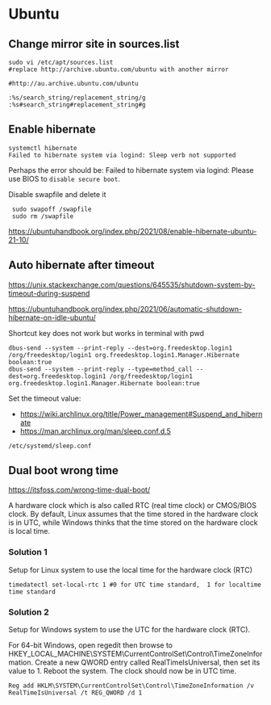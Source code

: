 # Ubuntu

## Change mirror site in sources.list
```
sudo vi /etc/apt/sources.list
#replace http://archive.ubuntu.com/ubuntu with another mirror

#http://au.archive.ubuntu.com/ubuntu

:%s/search_string/replacement_string/g
:%s#search_string#replacement_string#g
```

## Enable hibernate
```
systemctl hibernate
Failed to hibernate system via logind: Sleep verb not supported
```
Perhaps the error should be: Failed to hibernate system via logind: Please use BIOS to `disable secure boot`.

Disable swapfile and delete it
```
 sudo swapoff /swapfile  
 sudo rm /swapfile
```
https://ubuntuhandbook.org/index.php/2021/08/enable-hibernate-ubuntu-21-10/

## Auto hibernate after timeout
https://unix.stackexchange.com/questions/645535/shutdown-system-by-timeout-during-suspend

https://ubuntuhandbook.org/index.php/2021/06/automatic-shutdown-hibernate-on-idle-ubuntu/

Shortcut key does not work but works in terminal with pwd
```
dbus-send --system --print-reply --dest=org.freedesktop.login1 /org/freedesktop/login1 org.freedesktop.login1.Manager.Hibernate boolean:true
dbus-send --system --print-reply --type=method_call --dest=org.freedesktop.login1 /org/freedesktop/login1 org.freedesktop.login1.Manager.Hibernate boolean:true
```

Set the timeout value: 
- https://wiki.archlinux.org/title/Power_management#Suspend_and_hibernate
- https://man.archlinux.org/man/sleep.conf.d.5
```
/etc/systemd/sleep.conf
```

## Dual boot wrong time
https://itsfoss.com/wrong-time-dual-boot/

A hardware clock which is also called RTC (real time clock) or CMOS/BIOS clock. By default, Linux assumes that the time stored in the hardware clock is in UTC, while Windows thinks that the time stored on the hardware clock is local time.

### Solution 1 
Setup for Linux system to use the local time for the hardware clock (RTC)
```
timedatectl set-local-rtc 1 #0 for UTC time standard,  1 for localtime time standard
```

### Solution 2
Setup for Windows system to use the UTC for the hardware clock (RTC). 

For 64-bit Windows, open regedit then browse to HKEY_LOCAL_MACHINE\SYSTEM\CurrentControlSet\Control\TimeZoneInformation. 
Create a new QWORD entry called RealTimeIsUniversal, then set its value to 1. Reboot the system. The clock should now be in UTC time.
```
Reg add HKLM\SYSTEM\CurrentControlSet\Control\TimeZoneInformation /v RealTimeIsUniversal /t REG_QWORD /d 1
```
